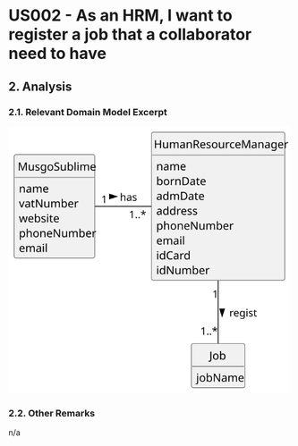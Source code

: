 # US002 -  As an HRM, I want to register a job that a collaborator need to have

## 2. Analysis

### 2.1. Relevant Domain Model Excerpt 

![Domain Model](svg/us002-domain-model.svg)

### 2.2. Other Remarks

n/a